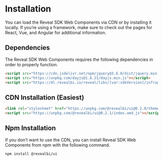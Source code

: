 # Installation

You can load the Reveal SDK Web Components via CDN or by installing it locally. If you’re using a framework, make sure to check out the pages for React, Vue, and Angular for additional information.

## Dependencies
The Reveal SDK Web Components requires the following dependencies in order to properly function.

```html
<script src="https://cdn.jsdelivr.net/npm/jquery@3.6.0/dist/jquery.min.js"></script>
<script src="https://unpkg.com/dayjs@1.8.21/dayjs.min.js"></script>
<script src="https://dl.revealbi.io/reveal/libs/[var:sdkVersion]/infragistics.reveal.js"></script>
```

## CDN Installation (Easiest)

```html
<link rel="stylesheet" href="https://unpkg.com/@revealbi/ui@0.2.0/themes/light.css">
<script src="https://unpkg.com/@revealbi/ui@0.2.1/index.umd.js"></script>
```

## Npm Installation

If you don’t want to use the CDN, you can install Reveal SDK Web Components from npm with the following command.

```bash npm2yarn
npm install @revealbi/ui
```
